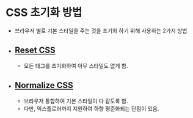 # CSS 초기화 방법

- 브라우저 별로 기본 스타일을 주는 것을 초기화 하기 위해 사용하는 2가지 방법

- ## [Reset CSS](https://meyerweb.com/eric/tools/css/reset/)
  - 모든 태그를 초기화하여 아무 스타일도 없게 함.
- ## [Normalize CSS](https://necolas.github.io/normalize.css/)
  - 브라우저 통합하여 기본 스타일이 다 같도록 함.
  - 다만, 익스플로러까지 지원하여 하향 평준화되는 단점이 있음.
